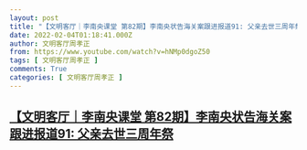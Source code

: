 ```yaml
---
layout: post
title: "【文明客厅｜李南央课堂 第82期】李南央状告海关案跟进报道91: 父亲去世三周年祭"
date: 2022-02-04T01:18:41.000Z
author: 文明客厅周孝正
from: https://www.youtube.com/watch?v=hNMp0dgoZ50
tags: [ 文明客厅周孝正 ]
comments: True
categories: [ 文明客厅周孝正 ]
---
```

<!--1643937521000-->
[【文明客厅｜李南央课堂 第82期】李南央状告海关案跟进报道91: 父亲去世三周年祭](https://www.youtube.com/watch?v=hNMp0dgoZ50)
------

<div>

</div>
